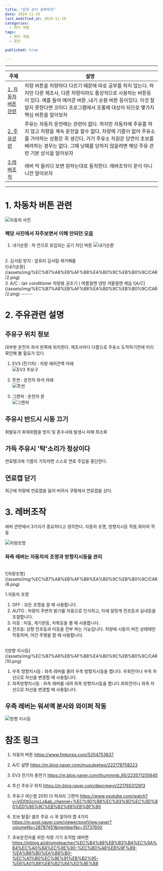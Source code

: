 ```yaml
---
title: "운전 상식 공부하자"
date: 2024-11-19
last_modified_at: 2024-11-19
categories:
  - 취미 개발
tags:
  - 취미 개발
  - 운전

published: true

---
```


---
|주제    |설명     |
|---------|----|
|[1. 자동차 버튼 관련](#1-차동차-버튼-관련) |차량 버튼을 차량마다 다르기 때문에 따로 공부를 하지 않는다. 하지만 다른 제조사, 다른 차량이라도 통상적으로 사용하는 버튼등이 있다. 예를 들어 에어콘 버튼 ,내기 순환 버튼 등이있다. 이것 잘 알지 못한다면 코미디 프로그램에서 조롱에 대상이 되므로 몇가지 핵심 버튼을 알아보자  |
|[2. 주유관련](#2-주유관련-설명) | 주유는 자동차 운전에는 관련이 없다. 하지만 자동차에 주유를 하지 않고 차량을 계속 운전을 할수 없다. 차량에 기름이 없어 주유소를 가야하는 상황은 꼭 생긴다. 거기 주유소 직원은 당연이 초보를 배려하는 경우는 없다. 그때 낭패를 당하지 않을려면 해당 주유 관련 기본 상식을 알아보자|
|[3.레버조작](#3-레버조작) | 레버 막 돌리다 보면 원하는대로 동작한다. 레버조작이 운이 아니니깐 알아보자|
---



# 1. 차동차 버튼 관련
![자동차 사진](/assets/img/%EC%B7%A8%EB%AF%B8%EA%B0%9C%EB%B0%9C/CAR/%EC%9E%90%EB%8F%99%EC%B0%A8%20%EB%B2%84%ED%8A%BC.jpeg)
<br>
### 해당 사진에서 자주보면서 이해 안되던 모음
1. 내기순환 : 차 안으로 유입되는 공기 차단 버튼
![내기순환](/assets/img/%EC%B7%A8%EB%AF%B8%EA%B0%9C%EB%B0%9C/CAR/1.png)
<br>
2. 김서림 방지 : 앞유리 김서림 제거해줌
<br>
![내기순환](/assets/img/%EC%B7%A8%EB%AF%B8%EA%B0%9C%EB%B0%9C/CAR/2.png)
<br>
3. A/C : (air conditioner 차량용 공조기 ) 여름철엔 냉방 겨울철엔 제습
![A/C](/assets/img/%EC%B7%A8%EB%AF%B8%EA%B0%9C%EB%B0%9C/CAR/2.png)
------


# 2. 주유관련 설명

## 주유구 위치 정보
 대부분 운전자 좌석 왼쪽에 위치한다. 제조사마다 다름으로 주유소 도착하기전에 미리 확인해 볼 필요가 있다. 
<br>
1. EV3 (전기차) : 차량 에어콘쪽 아래<br>
![EV3 주유구](/assets/img/%EC%B7%A8%EB%AF%B8%EA%B0%9C%EB%B0%9C/CAR/4.png)

2. 투싼 : 운전자 좌석 아래<br>
![투싼](/assets/img/%EC%B7%A8%EB%AF%B8%EA%B0%9C%EB%B0%9C/CAR/5.png)

3. 그랜져 : 운전자 문  <br>
![그랜져](/assets/img/%EC%B7%A8%EB%AF%B8%EA%B0%9C%EB%B0%9C/CAR/6.png)

## 주유시 반드시 시동 끄기
 휘발유가 화재위험을 방지 및 혼수사태 발생시 피해 최소화
<br>
 ## 가득 주유시 '탁'소리가 정상이다
 연료탱크에 기름이 가득차면 스스로 연료 주입을 중단한다.
<br>
 ## 연료캡 닫기
  최근에 차량에 연료캡을 잃어 버려서 쿠팡에서 연료캡을 샀다. 
<br>
# 3. 레버조작
 레버 관련에서 3가지가 중요하다고 생각한다.
 자동차 조명, 방향지시등 작동,와이퍼 작동

![차량조명](/assets/img/%EC%B7%A8%EB%AF%B8%EA%B0%9C%EB%B0%9C/CAR/7.png)
<br>

### 좌측 레버는 자동차의 조명과 방향지시등을 관리
<br>
![차량조명](/assets/img/%EC%B7%A8%EB%AF%B8%EA%B0%9C%EB%B0%9C/CAR/8.png)

1.자동차 조명
1) OFF : 모든 조명을 끌 때 사용합니다.
2) AUTO : 차량이 주변의 밝기를 자동으로 인식하고, 이에 알맞게 전조등과 실내등을 조절합니다.
3) 미등 : 미등, 계기판등, 차폭등을 켤 때 사용합니다.
4) 전조등: 상향 전조등과 미등을 전부 켜는 기능입니다. 차량에 시동이 켜진 상태에만 작동하며, 야간 주행을 할 때 사용합니다.
<br>
![방향 지시등](/assets/img/%EC%B7%A8%EB%AF%B8%EA%B0%9C%EB%B0%9C/CAR/10.png)

1) 우측 방향지시등 : 좌측 레버를 올려 우측 방향지시등을 켭니다. 우회전이나 우측 차선으로 차선을 변경할 때 사용됩니다.
2) 좌측방향지시등 :  좌측 레버를 내려 좌측 방향지시등을 켭니다.좌회전이나 좌측 차선으로 차선을 변경할 때 사용됩니다.

 ## 우측 레버는 워셔액 분사와 와이퍼 작동

![방향 지시등](/assets/img/%EC%B7%A8%EB%AF%B8%EA%B0%9C%EB%B0%9C/CAR/11.png)
<br>
# 참조 링크
1. 자동차 버튼
https://www.fmkorea.com/5204753837
2. A/C 설명
https://m.blog.naver.com/musuleetwo/222178758223
3. EV3 전기차 충전기
https://m.blog.naver.com/thummmb_95/223571255645
3. 투산 주유구 위치
https://m.blog.naver.com/dexcrewyi/221765312913
4. 주유구 여는법 2010 더 럭셔리 그랜저
https://www.youtube.com/watch?v=VlD0tGcmcLs&ab_channel=%EC%9D%B8%EC%83%9D%EC%9D%80%ED%95%9C%EB%B2%88%EB%BF%90

5. 초보 탈출! 셀프 주유 시 꼭 알아야 할 4가지
https://m.post.naver.com/viewer/postView.naver?volumeNo=28787451&memberNo=31737600

6. 초보운전자를 위한 차량 기기 조작법 레버편
https://inblog.ai/drivingteacher/%EC%B4%88%EB%B3%B4%EC%9A%B4%EC%A0%84%EC%9E%90-%EC%B0%A8%EB%9F%89-%EA%B8%B0%EA%B8%B0-%EC%A1%B0%EC%9E%91%EB%B2%95-%EB%A0%88%EB%B2%84%ED%8E%B8